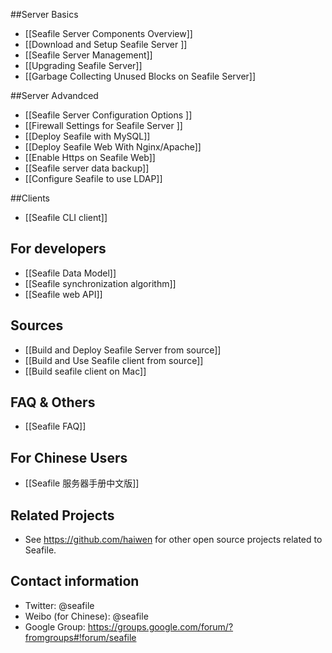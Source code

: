##Server Basics
* [[Seafile Server Components Overview]]
* [[Download and Setup Seafile Server ]]
* [[Seafile Server Management]]
* [[Upgrading Seafile Server]]
* [[Garbage Collecting Unused Blocks on Seafile Server]]

##Server Advandced
* [[Seafile Server Configuration Options ]]
* [[Firewall Settings for Seafile Server ]]
* [[Deploy Seafile with MySQL]]
* [[Deploy Seafile Web With Nginx/Apache]]
* [[Enable Https on Seafile Web]]
* [[Seafile server data backup]]
* [[Configure Seafile to use LDAP]]

##Clients
* [[Seafile CLI client]]

## For developers
* [[Seafile Data Model]]
* [[Seafile synchronization algorithm]]
* [[Seafile web API]]

## Sources
* [[Build and Deploy Seafile Server from source]]
* [[Build and Use Seafile client from source]]
* [[Build seafile client on Mac]]

## FAQ & Others
* [[Seafile FAQ]]

## For Chinese Users
* [[Seafile 服务器手册中文版]]

## Related Projects
* See https://github.com/haiwen for other open source projects related to Seafile.

## Contact information
* Twitter: @seafile
* Weibo (for Chinese): @seafile
* Google Group: https://groups.google.com/forum/?fromgroups#!forum/seafile